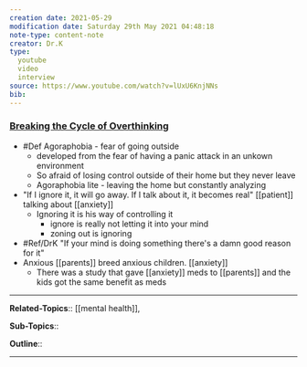 ```yaml
---
creation date: 2021-05-29
modification date: Saturday 29th May 2021 04:48:18
note-type: content-note
creator: Dr.K
type: 
  youtube
  video
  interview
source: https://www.youtube.com/watch?v=lUxU6KnjNNs
bib:
---
```


### [Breaking the Cycle of Overthinking](https://www.youtube.com/watch?v=lUxU6KnjNNs)

- #Def Agoraphobia - fear of going outside
    - developed from the fear of having a panic attack in an unkown environment
    - So afraid of losing control outside of their home but they never leave
    - Agoraphobia lite - leaving the home but constantly analyzing
- "If I ignore it, it will go away. If I talk about it, it becomes real" [[patient]] talking about [[anxiety]]
    - Ignoring it is his way of controlling it
        - ignore is really not letting it into your mind
        - zoning out is ignoring
- #Ref/DrK "If your mind is doing something there's a damn good reason for it"
- Anxious [[parents]] breed anxious children. [[anxiety]]
    - There was a study that gave [[anxiety]] meds to [[parents]] and the kids got the same benefit as meds



---



**Related-Topics**:: [[mental health]], 
	
**Sub-Topics**::
	
**Outline**::

--- 



